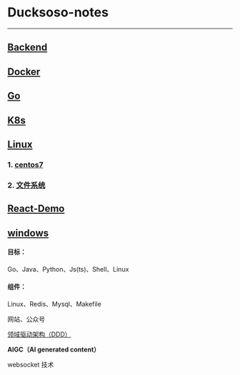 # Ducksoso-notes

------

## [Backend](Backend)

## [Docker](Docker)

## [Go](Go)

## [K8s](K8s)

## [Linux](Linux)

### 1. [centos7](Linux/centos7)

### 2. [文件系统](Linux/Linux文件系统详解.md)

## [React-Demo](React-Demo)

## [windows](windows)


#### 目标：

Go、Java、Python、Js(ts)、Shell、Linux

#### 组件：

Linux、Redis、Mysql、Makefile

网站、公众号

[领域驱动架构（DDD）](https://www.zhihu.com/question/25089273)





**AIGC（AI generated content）**



websocket 技术
















